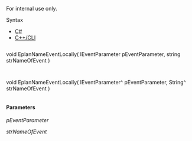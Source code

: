 For internal use only.

Syntax

* [C#](#i-syntax-CS)
* [C++/CLI](#i-syntax-CPP2005)

```
```
void EplanNameEventLocally( 
   IEventParameter pEventParameter,
   string strNameOfEvent
)
```
```

```
```
void EplanNameEventLocally( 
   IEventParameter^ pEventParameter,
   String^ strNameOfEvent
)
```
```

#### Parameters

*pEventParameter*


*strNameOfEvent*
